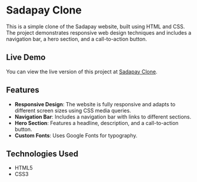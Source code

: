 # Sadapay Clone

This is a simple clone of the Sadapay website, built using HTML and CSS. The project demonstrates responsive web design techniques and includes a navigation bar, a hero section, and a call-to-action button.

## Live Demo

You can view the live version of this project at [Sadapay Clone](https://sadapay-clone-indol.vercel.app/).


## Features

- **Responsive Design**: The website is fully responsive and adapts to different screen sizes using CSS media queries.
- **Navigation Bar**: Includes a navigation bar with links to different sections.
- **Hero Section**: Features a headline, description, and a call-to-action button.
- **Custom Fonts**: Uses Google Fonts for typography.

## Technologies Used

- HTML5
- CSS3


